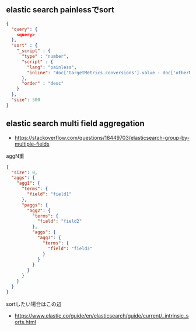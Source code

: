 ## elastic search painlessでsort

```json
{
  "query": {
    <query>
  },
  "sort" : {
    "_script" : {
      "type" : "number",
      "script" : {
        "lang": "painless",
        "inline": "doc['targetMetrics.conversions'].value - doc['otherMetrics.conversions'].value"
      },
      "order" : "desc"
    }
  },
  "size": 500
}
```

## elastic search multi field aggregation

- https://stackoverflow.com/questions/18449703/elasticsearch-group-by-multiple-fields

aggN重

```json
{
  "size": 0,
  "aggs": {
    "agg1": {
      "terms": {
        "field": "field1"
      },
      "paggs": {
        "agg2": {
          "terms": {
            "field": "field2"
          },
          "aggs": {
            "agg3": {
              "terms": {
                "field": "field3"
              }
            }
          }
        }
      }
    }
  }
}
```

sortしたい場合はこの辺

- https://www.elastic.co/guide/en/elasticsearch/guide/current/_intrinsic_sorts.html
